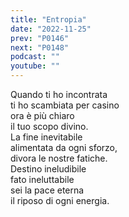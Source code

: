 ```yaml
---
title: "Entropia"
date: "2022-11-25"
prev: "P0146"
next: "P0148"
podcast: ""
youtube: ""
---
```


Quando ti ho incontrata  
ti ho scambiata per casino  
ora è più chiaro  
il tuo scopo divino.  
La fine inevitabile  
alimentata da ogni sforzo,  
divora le nostre fatiche.  
Destino ineludibile  
fato ineluttabile  
sei la pace eterna  
il riposo di ogni energia.
